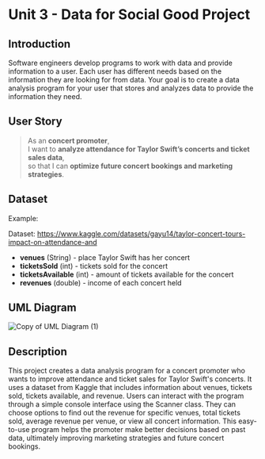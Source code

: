 # Unit 3 - Data for Social Good Project 

## Introduction 

Software engineers develop programs to work with data and provide information to a user. Each user has different needs based on the information they are looking for from data. Your goal is to create a data analysis program for your user that stores and analyzes data to provide the information they need. 

## User Story 

> As an **concert promoter**, <br> 
> I want to **analyze attendance for Taylor Swift’s concerts and ticket sales data**, <br> 
> so that I can **optimize future concert bookings and marketing strategies**. 

## Dataset 

Example: 

Dataset: https://www.kaggle.com/datasets/gayu14/taylor-concert-tours-impact-on-attendance-and
- **venues** (String) - place Taylor Swift has her concert
- **ticketsSold** (int) - tickets sold for the concert
- **ticketsAvailable** (int) - amount of tickets available for the concert
- **revenues** (double) - income of each concert held

## UML Diagram 

![Copy of UML Diagram (1)](https://github.com/user-attachments/assets/12825dfc-bb37-496e-97a5-61d5ee9033b4)


## Description 

This project creates a data analysis program for a concert promoter who wants to improve attendance and ticket sales for Taylor Swift's concerts. It uses a dataset from Kaggle that includes information about venues, tickets sold, tickets available, and revenue. Users can interact with the program through a simple console interface using the Scanner class. They can choose options to find out the revenue for specific venues, total tickets sold, average revenue per venue, or view all concert information. This easy-to-use program helps the promoter make better decisions based on past data, ultimately improving marketing strategies and future concert bookings.
